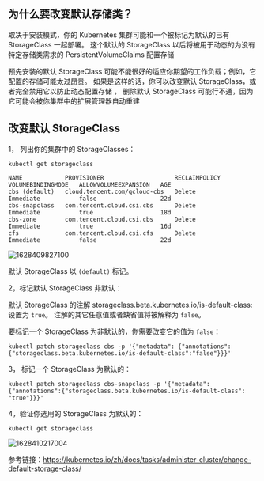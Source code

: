 ## 为什么要改变默认存储类？

 取决于安装模式，你的 Kubernetes 集群可能和一个被标记为默认的已有 StorageClass 一起部署。 这个默认的 StorageClass 以后将被用于动态的为没有特定存储类需求的 PersistentVolumeClaims 配置存储 

 预先安装的默认 StorageClass 可能不能很好的适应你期望的工作负载；例如，它配置的存储可能太过昂贵。 如果是这样的话，你可以改变默认 StorageClass，或者完全禁用它以防止动态配置存储 ， 删除默认 StorageClass 可能行不通，因为它可能会被你集群中的扩展管理器自动重建 

## 改变默认 StorageClass

1， 列出你的集群中的 StorageClasses： 

```
kubectl get storageclass

NAME            PROVISIONER                    RECLAIMPOLICY   VOLUMEBINDINGMODE   ALLOWVOLUMEEXPANSION   AGE
cbs (default)   cloud.tencent.com/qcloud-cbs   Delete          Immediate           false                  22d
cbs-snapclass   com.tencent.cloud.csi.cbs      Delete          Immediate           true                   18d
cbs-zone        com.tencent.cloud.csi.cbs      Delete          Immediate           true                   16d
cfs             com.tencent.cloud.csi.cfs      Delete          Immediate           false                  22d
```

![1628409827100](https://chen1900s-1257020962.cos.ap-chongqing.myqcloud.com/my-blog/image/202305042117697.png)

 默认 StorageClass 以 `(default)` 标记。 

2，标记默认 StorageClass 非默认：

默认 StorageClass 的注解 storageclass.beta.kubernetes.io/is-default-class:  设置为 `true`。 注解的其它任意值或者缺省值将被解释为 `false`。

 要标记一个 StorageClass 为非默认的，你需要改变它的值为 `false`： 

```
kubectl patch storageclass cbs -p '{"metadata": {"annotations":{"storageclass.beta.kubernetes.io/is-default-class":"false"}}}'

```

3， 标记一个 StorageClass 为默认的： 

```
kubectl patch storageclass cbs-snapclass -p '{"metadata": {"annotations":{"storageclass.beta.kubernetes.io/is-default-class": "true"}}}'
```

4，验证你选用的 StorageClass 为默认的： 

```
kubectl get storageclass
```

![1628410217004](https://chen1900s-1257020962.cos.ap-chongqing.myqcloud.com/my-blog/image/202305042117755.png)



参考链接：https://kubernetes.io/zh/docs/tasks/administer-cluster/change-default-storage-class/

